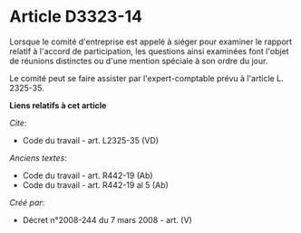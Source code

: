 # Article D3323-14

Lorsque le comité d'entreprise est appelé à siéger pour examiner le rapport relatif à l'accord de participation, les
questions ainsi examinées font l'objet de réunions distinctes ou d'une mention spéciale à son ordre du jour. 

Le comité peut se faire assister par l'expert-comptable prévu à l'article L. 2325-35.

**Liens relatifs à cet article**

_Cite_:

  - Code du travail - art. L2325-35 (VD)

_Anciens textes_:

  - Code du travail - art. R442-19 (Ab)
  - Code du travail - art. R442-19 al 5 (Ab)

_Créé par_:

  - Décret n°2008-244 du 7 mars 2008 - art. (V)
